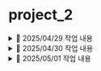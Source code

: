 # project_2

<details>
<summary>📅 2025/04/29 작업 내용</summary>

<br>

- **전국 리콜 현황 전체보기 기능 구현 완료** (`recall_list.jsp`)
  - ✅ 페이징 처리 완료
  - ❌ DB로 옮겨오는 방식 아님 — API 주소를 호출해서 바로 가져오는 방식
    - 수정예정
    - ⚠️ 총 개수(total) 구할 수 없어 **923개로 고정 처리**
  - 🎨 표 양식 CSS 적용 완료!

- **게시판 동작 프론트단 제작** (`announce.jsp,notice.jsp`)
  - 🎨 notice.jsp 프론트 완료 (CSS까지)
  - 🎨 announce 는 프론트 일시적 마무리, 추가 수정 예정 있음
  - ❌ 백앤드 구현 예정

- **결함신고 페이지** (`defect_reports.jsp`)
  - ✅ defect_reports.jsp - insert기능 완료
  - defect_details_check.jsp : 미완성 
   - 👉 (폼형식 관리자(는없지만)defect_reports 에 있는 글 검수하고 →defect_details로 insert 하는 페이지 )
  - ❌ 백앤드 기본틀 사용, 구현 예정, 프론트 수정필요


#### 🛠️ 추가 및 수정된 파일 목록

- `RecallController` (✏️)
- `Defect_DetailsDTO` (➕)
- `RecallService` (➕)
- `RecallServiceImpl` (➕)
- `recallstatic.xml` (➕)
  - 👉 PageServiceImpl: XML 파일 형식을 List로 변환하는 메소드 포함

- `announce.jsp` (➕)
- `notice.jsp` (➕)
- `AnnounceController` (➕)
- `NoticeController` (➕)

- `defect_reports.jsp` (➕)
- `defect_reports_ok.jsp` (➕)
- `DefectController` (➕)
- `NoticeController` (➕)
- `DefectDAO` (➕)
- `Defect_ReportsDTO` (➕)
- `DefactService` (➕)
- `DefactServiceImpl` (➕)

- `mybatis-config.xml` (✏️)

</details>


<details>

<summary>📅 2025/04/30 작업 내용</summary>

<br>

- **전국 리콜 통계** (`recall_statics.jsp`)
  - ✅ 연도별 통계처리 (연도선택> Defect_Reports 테이블 조회해서 차종,대수 등 표 형식 출력)
  - 📈 연도별 그래프 추가 완료
  - 📈 제조사별 표, 그래프 추가 완료
  - 📌TODO : 월별, 리콜현황, 결함신고 기능 구현 필요

  - 📌TODO : 전국 리콜 현황 전체보기(29일 만든 것) DB형식으로 교체 필요

- **결함신고 페이지** (`defect_reports.jsp`)
  - ✅ defect_reports.jsp : insert기능 보완(엉성했던 파트 수정)
  - `DefectController : detail부분 추가
  - defect_details_check.jsp : 관리자가defect_reports검수하고 진행중
  - 📌TODO : 버튼 클릭시 select된 내용 가지고와서 검수완료시-> detail table 에 insert되도록 기능구현 
  - 📌TODO : 프론트단 내일 할 예정 

- **신고내역조회 페이지** (`defectList.jsp`)
  - ✅ 신고 내역 리스트 출력 완료
  - ✅ 페이징 처리 완료
  - ✅ 검색 기능 완료
  - 🎨프론트단 완료
  - 📌Todo : 리스트에서 클릭시 이동할 게시글(defect_view) 만들 예정
  
#### 🛠️ 추가 및 수정된 파일 목록

- `DefectReportSummaryDTO` (➕)
- `recallstatic.xml` (➕)
- `RecallStaticDAO` (➕)
- `RecallController` (✏️)
- `RecallService` (✏️)
- `RecallServiceImpl` (✏️)

- `defect_reports.jsp` (✏️)
- `defect_reports_ok.jsp` (✏️)
- `DefectController` (✏️)

- `Criteria ` (✏️)
- `DefectListController` (➕)
- `DefectListDAO` (➕)
- `DefectListDTO ` (➕)
- `DefectListService ` (➕)
- `DefectListServiceImpl ` (➕)
- `DefectController` (➕)
- `PageController ` (✏️)
- `PageDAO ` (✏️)
- `PageService ` (✏️)
- `PageServiceImpl ` (✏️)
- `PageController ` (✏️)
- `defectList.jsp` (➕)
- `defectList.xml` (➕)
- `jquery-ui.js` (➕)
- `mybatis-config.xml` (✏️)
- `page.xml` (✏️)


#### 📌 내일 예정

- 🗃️전국 리콜 현황 전체보기(29일 만든 것) DB형식으로 교체
- 🛠️announce , qna 게시판 작업 마무리
- 🎨프론트 헤더, 푸터 단 제작하고 페이지 전체 적용
- 🐞디버그 픽스
- 🎨프론트 마무리
- 📚시연영상 촬영
- 📝서류 작업

</details>

<details>


<summary>📅 2025/05/01 작업 내용</summary>

<br>

- **전국 리콜 통계** (`recall_statics_month.jsp`)
  - ✅ 월별 리콜 통계 신고 현황,제조사별,그래프 구현 완료
  - ✏️ 리콜현황-월별 리콜현황-연도별로 구성
  - ✅ recall_statics -> recall_statics_year 이름 변경

   ~~전국 리콜 현황 전체보기(29일 만든 것) DB형식으로 교체~~
   - API 호출 방식으로 유지

- **Front-End** (`전체 jsp 단`)
  - 📌TODO : header ,footer 링크걸기 
   통계사이트 링크 : recall_statics_month
   전국 리콜 현황 링크 : recall_list 
   id=aaa a href=#aaa 걸면 화면 움직이는거 가능 (넣을지 말지 고민)
   메인화면 제작필요(이것저것 넣은 페이지? 음.. 고민)

- **결함신고 페이지** (`defect_reports.jsp`)
  - 📌TODO : 버튼 클릭시 select된 내용 가지고와서 검수완료시-> detail table 에 insert되도록 기능구현 
  - 📌TODO : 프론트단 내일 할 예정 

- **신고내역조회 페이지** (`defectList.jsp`)
  - 📌Todo : 리스트에서 클릭시 이동할 게시글(defect_view) 만들 예정

- **게시판 동작 프론트단 제작** (`announce.jsp,notice.jsp`)
  - 📌Todo : 백앤드 구현 
  
#### 🛠️ 추가 및 수정된 파일 목록

- `DefectReportSummaryDTO` (report_month추가✏️)
- `ManufacturerRecallDTO` (report_month추가✏️)
- `recall_statics_month.jsp` (➕)
- `recall_statics_year.jsp` (recall_statics에서 이름 변경✏️)
- `RecallController` (✏️)
- `RecallService` (✏️)
- `RecallServiceImpl` (✏️)
- `RecallStaticDAO` (✏️)

#### 📌 내일 예정

- 시간 남으면 소스트리 공부
- 🐞디버그 픽스
- 📚시연영상 촬영
- 📝서류 작업

</details>
